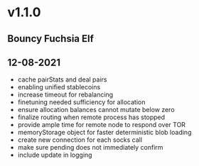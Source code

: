 # v1.1.0
## Bouncy Fuchsia Elf
## 12-08-2021

* cache pairStats and deal pairs
* enabling unified stablecoins
* increase timeout for rebalancing
* finetuning needed sufficiency for allocation
* ensure allocation balances cannot mutate below zero
* finalize routing when remote process has stopped
* provide ample time for remote node to respond over TOR
* memoryStorage object for faster deterministic blob loading
* create new connection for each socks call
* make sure pending does not immediately confirm
* include update in logging
